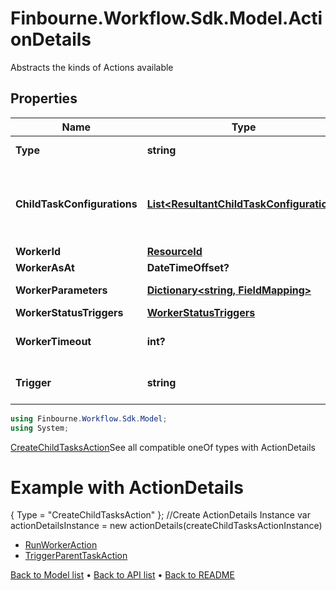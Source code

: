 # Finbourne.Workflow.Sdk.Model.ActionDetails
Abstracts the kinds of Actions available

## Properties

Name | Type | Description | Notes
------------ | ------------- | ------------- | -------------
**Type** | **string** | Type name for this Action | 
**ChildTaskConfigurations** | [**List&lt;ResultantChildTaskConfiguration&gt;**](ResultantChildTaskConfiguration.md) | Tasks can be generated from run worker results; this is the configuration | 
**WorkerId** | [**ResourceId**](ResourceId.md) |  | 
**WorkerAsAt** | **DateTimeOffset?** | Worker AsAt | [optional] 
**WorkerParameters** | [**Dictionary&lt;string, FieldMapping&gt;**](FieldMapping.md) | Parameters for this Worker | [optional] 
**WorkerStatusTriggers** | [**WorkerStatusTriggers**](WorkerStatusTriggers.md) |  | [optional] 
**WorkerTimeout** | **int?** | Worker WorkerTimeout in seconds | [optional] 
**Trigger** | **string** | Trigger on parent task to be invoked | 

```csharp
using Finbourne.Workflow.Sdk.Model;
using System;
```
 [CreateChildTasksAction](./CreateChildTasksAction.md)See all compatible oneOf types with ActionDetails

# Example with ActionDetails
{
     Type  =  "CreateChildTasksAction"
};
//Create ActionDetails Instance
var actionDetailsInstance = new actionDetails(createChildTasksActionInstance)


 * [RunWorkerAction](./RunWorkerAction.md)
 * [TriggerParentTaskAction](./TriggerParentTaskAction.md)

[Back to Model list](../README.md#documentation-for-models) &#8226; [Back to API list](../README.md#documentation-for-api-endpoints) &#8226; [Back to README](../README.md)
